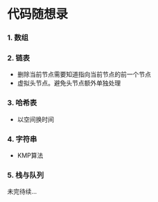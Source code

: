 # 代码随想录
### 1. 数组
### 2. 链表
  - 删除当前节点需要知道指向当前节点的前一个节点
  - 虚拟头节点。避免头节点额外单独处理
### 3. 哈希表
  - 以空间换时间
### 4. 字符串
  - KMP算法
### 5. 栈与队列

未完待续...
